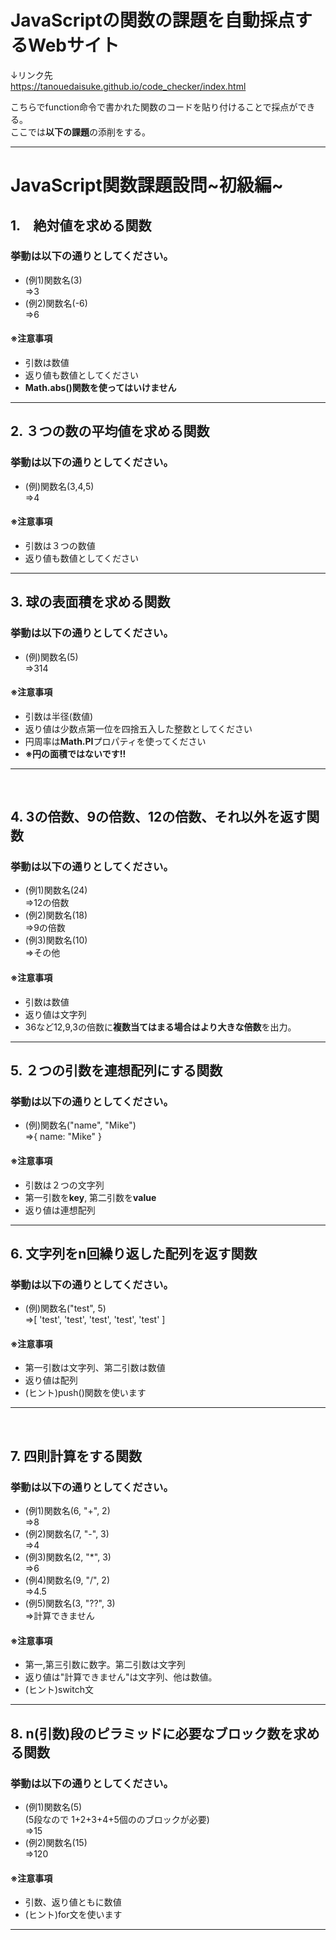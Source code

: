 # JavaScriptの関数の課題を自動採点するWebサイト
↓リンク先<br>
https://tanouedaisuke.github.io/code_checker/index.html

こちらでfunction命令で書かれた関数のコードを貼り付けることで採点ができる。<br>
ここでは**以下の課題**の添削をする。

<hr>

# JavaScript関数課題設問~初級編~

## 1.　**絶対値を求める関数**
### 挙動は以下の通りとしてください。
- (例1)関数名(3)<br>
=>3
- (例2)関数名(-6)<br>
=>6
#### ※注意事項
- 引数は数値
- 返り値も数値としてください
- **Math.abs()関数を使ってはいけません**
<hr>

## 2. **３つの数の平均値を求める関数**
### 挙動は以下の通りとしてください。
- (例)関数名(3,4,5)<br>
=>4
#### ※注意事項
- 引数は３つの数値
- 返り値も数値としてください
<hr>

## 3. **球の表面積を求める関数**
### 挙動は以下の通りとしてください。
- (例)関数名(5)<br>
=>314
#### ※注意事項
- 引数は半径(数値)
- 返り値は少数点第一位を四捨五入した整数としてください
- 円周率は**Math.PI**プロパティを使ってください
- **※円の面積ではないです!!**
<hr>

<div style="page-break-before:always"></div>
<br>

## 4. **3の倍数、9の倍数、12の倍数、それ以外を返す関数**
### 挙動は以下の通りとしてください。
- (例1)関数名(24)<br>
=>12の倍数
- (例2)関数名(18)<br>
=>9の倍数
- (例3)関数名(10)<br>
=>その他
#### ※注意事項
- 引数は数値
- 返り値は文字列
- 36など12,9,3の倍数に**複数当てはまる場合はより大きな倍数**を出力。
<hr>

## 5. **２つの引数を連想配列にする関数**
### 挙動は以下の通りとしてください。
- (例)関数名("name", "Mike")<br>
=>{ name: "Mike" }
#### ※注意事項
- 引数は２つの文字列
- 第一引数を**key**, 第二引数を**value**
- 返り値は連想配列
<hr>

## 6. **文字列をn回繰り返した配列を返す関数**
### 挙動は以下の通りとしてください。
- (例)関数名("test", 5)<br>
=>[ 'test', 'test', 'test', 'test', 'test' ]
#### ※注意事項
- 第一引数は文字列、第二引数は数値
- 返り値は配列
- (ヒント)push()関数を使います
<hr>
<div style="page-break-before:always"></div>
<br>


## 7. **四則計算をする関数**
### 挙動は以下の通りとしてください。
- (例1)関数名(6, "+", 2)<br>
=>8
- (例2)関数名(7, "-", 3)<br>
=>4
- (例3)関数名(2, "*", 3)<br>
=>6
- (例4)関数名(9, "/", 2)<br>
=>4.5
- (例5)関数名(3, "??", 3)<br>
=>計算できません
#### ※注意事項
- 第一,第三引数に数字。第二引数は文字列
- 返り値は"計算できません"は文字列、他は数値。
- (ヒント)switch文
<hr>


## 8. **n(引数)段のピラミッドに必要なブロック数を求める関数**
### 挙動は以下の通りとしてください。
- (例1)関数名(5)<br>
(5段なので 1+2+3+4+5個ののブロックが必要)<br>
=>15
- (例2)関数名(15)<br>
=>120
#### ※注意事項
- 引数、返り値ともに数値
- (ヒント)for文を使います
<hr>


